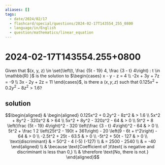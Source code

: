 ```yaml
---
aliases: []
tags:
  - date/2024/02/17
  - flashcard/special/questions/2024-02-17T143554_255_0800
  - language/in/English
  - question/mathematics/linear_equation
---
```


# 2024-02-17T143554.255+0800

Given that $(x, y, z) \in \set{\left(t, \frac {5t - 19} 4, \frac {3 - t} 4\right) : t \in \mathbb{R} }$ is the solution to $\begin{cases} x - y - z = 4 \\ -2x + 3y + 7z = -9 \\ 3x - 2y + 2z = 11 \end{cases}$, is there a $(x, y, z)$ such that $0.125x^2 + 0.2y^2 - 8z^2 > 1.6$?

## solution

$$\begin{aligned}
& \begin{aligned} 0.125x^2 + 0.2y^2 - 8z^2 & > 1.6 \\
5x^2 + 8y^2 - 320z^2 & > 64 \\
5x^2 + 8y^2 - 320z^2 - 64 & > 0 \\
5t^2 + 8 \left(\frac {5t - 19} 4\right)^2 - 320 \left(\frac {3 - t} 4\right)^2 - 64 & > 0 \\
5t^2 + \frac 1 2 \left(25t^2 - 190t + 361\right) - 20 \left(9 - 6t + t^2\right) - 64 & > 0 \\
-2.5t^2 + 25t - 63.5 & > 0 \\
-5t^2 + 50t - 127 & > 0 \\
\text{discriminant} & = 50^2 - 4 (-5) (-127) \\
& = 2500 - 2540 \\
& = -40 \end{aligned} \\
& \because \text{Coefficient of }t\text{ is negative and discriminant is less than 0,} \\
& \therefore \text{No, there is not.}
\end{aligned}$$
